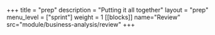 +++
title = "prep"
description = "Putting it all together"
layout = "prep"
menu_level = ["sprint"]
weight = 1
[[blocks]]
name="Review"
src="module/business-analysis/review"
+++